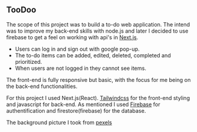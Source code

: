 
## TooDoo

The scope of this project was to build a to-do web application. The intend was to improve my back-end skills with node.js and later I decided to use firebase to get a feel on working with api's in [Next.js](https://nextjs.org/).

- Users can log in and sign out with google pop-up.
- The to-do items can be added, edited, deleted, completed and prioritized.
- When users are not logged in they cannot see items.

The front-end is fully responsive but basic, with the focus for me being on the back-end functionalities.

For this project I used Next.js(React).
[Tailwindcss](https://tailwindcss.com/) for the front-end styling and javascript for back-end. As mentioned I used [Firebase](https://firebase.google.com/) for authentification and firestore(firebase) for the database.

The background picture I took from [pexels](https://pexels.com)

